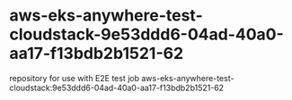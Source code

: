 # aws-eks-anywhere-test-cloudstack-9e53ddd6-04ad-40a0-aa17-f13bdb2b1521-62
repository for use with E2E test job aws-eks-anywhere-test-cloudstack:9e53ddd6-04ad-40a0-aa17-f13bdb2b1521-62
